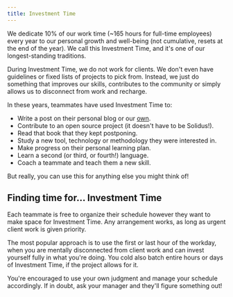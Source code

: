```yaml
---
title: Investment Time
---
```


We dedicate 10% of our work time (~165 hours for full-time employees) every year to our personal
growth and well-being (not cumulative, resets at the end of the year). We call this Investment Time, and it's one of our longest-standing traditions.

During Investment Time, we do not work for clients. We don't even have guidelines or fixed lists of
projects to pick from. Instead, we just do something that improves our skills, contributes to the
community or simply allows us to disconnect from work and recharge.

In these years, teammates have used Investment Time to:

- Write a post on their personal blog or our [own](internal-projects/blog).
- Contribute to an open source project (it doesn't have to be Solidus!).
- Read that book that they kept postponing.
- Study a new tool, technology or methodology they were interested in.
- Make progress on their personal learning plan.
- Learn a second (or third, or fourth!) language.
- Coach a teammate and teach them a new skill.

But really, you can use this for anything else you might think of!

## Finding time for... Investment Time

Each teammate is free to organize their schedule however they want to make space for Investment
Time. Any arrangement works, as long as urgent client work is given priority.

The most popular approach is to use the first or last hour of the workday, when you are mentally
disconnected from client work and can invest yourself fully in what you're doing. You cold also
batch entire hours or days of Investment Time, if the project allows for it.

You're encouraged to use your own judgment and manage your schedule accordingly. If in doubt, ask
your manager and they'll figure something out!
